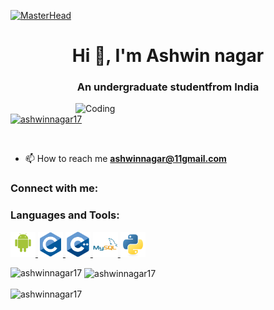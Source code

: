 [![MasterHead](https://kirokazepixel.tumblr.com/post/678991241865789440/wallpaper-engine-check-out-some-animated-gif-on)](https://ashwinnagar17.io)
<h1 align="center">Hi 👋, I'm Ashwin nagar</h1>
<h3 align="center">An undergraduate studentfrom India</h3>
<img align="right" alt="Coding" width="400" src="https://tenor.com/view/coding-gif-18657810">
<p align="left"> <a href="https://github.com/ryo-ma/github-profile-trophy"><img src="https://github-profile-trophy.vercel.app/?username=ashwinnagar17" alt="ashwinnagar17" /></a> </p>

<p align="left"> <a href="https://twitter.com/" target="blank"><img src="https://img.shields.io/twitter/follow/?logo=twitter&style=for-the-badge" alt="" /></a> </p>

- 📫 How to reach me **ashwinnagar@11gmail.com**

<h3 align="left">Connect with me:</h3>
<p align="left">
</p>

<h3 align="left">Languages and Tools:</h3>
<p align="left"> <a href="https://developer.android.com" target="_blank" rel="noreferrer"> <img src="https://raw.githubusercontent.com/devicons/devicon/master/icons/android/android-original-wordmark.svg" alt="android" width="40" height="40"/> </a> <a href="https://www.cprogramming.com/" target="_blank" rel="noreferrer"> <img src="https://raw.githubusercontent.com/devicons/devicon/master/icons/c/c-original.svg" alt="c" width="40" height="40"/> </a> <a href="https://www.w3schools.com/cpp/" target="_blank" rel="noreferrer"> <img src="https://raw.githubusercontent.com/devicons/devicon/master/icons/cplusplus/cplusplus-original.svg" alt="cplusplus" width="40" height="40"/> </a> <a href="https://www.mysql.com/" target="_blank" rel="noreferrer"> <img src="https://raw.githubusercontent.com/devicons/devicon/master/icons/mysql/mysql-original-wordmark.svg" alt="mysql" width="40" height="40"/> </a> <a href="https://www.python.org" target="_blank" rel="noreferrer"> <img src="https://raw.githubusercontent.com/devicons/devicon/master/icons/python/python-original.svg" alt="python" width="40" height="40"/> </a> </p>

<p><img align="left" src="https://github-readme-stats.vercel.app/api/top-langs?username=ashwinnagar17&show_icons=true&locale=en&layout=compact" alt="ashwinnagar17" /></p>

<p>&nbsp;<img align="center" src="https://github-readme-stats.vercel.app/api?username=ashwinnagar17&show_icons=true&locale=en" alt="ashwinnagar17" /></p>

<p><img align="center" src="https://github-readme-streak-stats.herokuapp.com/?user=ashwinnagar17&" alt="ashwinnagar17" /></p>
